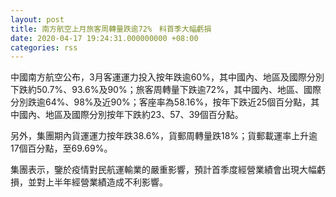 ```yaml
---
layout: post
title: 南方航空上月旅客周轉量跌逾72%　料首季大幅虧損
date: 2020-04-17 19:24:31.000000000 +08:00
categories: rss
---
```


中國南方航空公布，3月客運運力投入按年跌逾60%，其中國內、地區及國際分別下跌約50.7%、93.6%及90%；旅客周轉量下跌逾72%，其中國內、地區、國際分別跌逾64%、98%及近90%；客座率為58.16%，按年下跌近25個百分點，其中國內、地區及國際分別按年下跌約23、57、39個百分點。

另外，集團期內貨運運力按年跌38.6%，貨郵周轉量跌18%；貨郵載運率上升逾17個百分點，至69.69%。

集團表示，鑒於疫情對民航運輸業的嚴重影響，預計首季度經營業績會出現大幅虧損，並對上半年經營業績造成不利影響。

